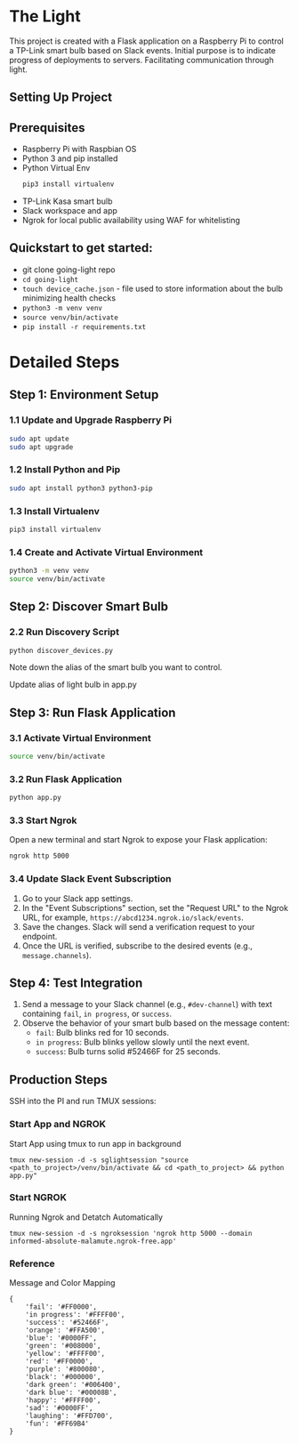 # The Light

This project is created with a Flask application on a Raspberry Pi to control a TP-Link smart bulb based on Slack events.  Initial purpose is to
indicate progress of deployments to servers.  Facilitating communication through light.

## Setting Up Project

## Prerequisites

- Raspberry Pi with Raspbian OS
- Python 3 and pip installed
- Python Virtual Env
    ```sh
    pip3 install virtualenv
    ```
- TP-Link Kasa smart bulb
- Slack workspace and app
- Ngrok for local public availability using WAF for whitelisting

## Quickstart to get started:
- git clone going-light repo
- `cd going-light`
- `touch device_cache.json` - file used to store information about the bulb minimizing health checks
- `python3 -m venv venv`
- `source venv/bin/activate`
- `pip install -r requirements.txt`

# Detailed Steps
## Step 1: Environment Setup

### 1.1 Update and Upgrade Raspberry Pi

```sh
sudo apt update
sudo apt upgrade
```

### 1.2 Install Python and Pip

```sh
sudo apt install python3 python3-pip
```

### 1.3 Install Virtualenv

```sh
pip3 install virtualenv
```

### 1.4 Create and Activate Virtual Environment

```sh
python3 -m venv venv
source venv/bin/activate
```

## Step 2: Discover Smart Bulb

### 2.2 Run Discovery Script

```sh
python discover_devices.py
```

Note down the alias of the smart bulb you want to control.

Update alias of light bulb in app.py

## Step 3: Run Flask Application

### 3.1 Activate Virtual Environment

```sh
source venv/bin/activate
```

### 3.2 Run Flask Application

```sh
python app.py
```

### 3.3 Start Ngrok

Open a new terminal and start Ngrok to expose your Flask application:

```sh
ngrok http 5000
```

### 3.4 Update Slack Event Subscription

1. Go to your Slack app settings.
2. In the "Event Subscriptions" section, set the "Request URL" to the Ngrok URL, for example, `https://abcd1234.ngrok.io/slack/events`.
3. Save the changes. Slack will send a verification request to your endpoint.
4. Once the URL is verified, subscribe to the desired events (e.g., `message.channels`).

## Step 4: Test Integration

1. Send a message to your Slack channel (e.g., `#dev-channel`) with text containing `fail`, `in progress`, or `success`.
2. Observe the behavior of your smart bulb based on the message content:
   - `fail`: Bulb blinks red for 10 seconds.
   - `in progress`: Bulb blinks yellow slowly until the next event.
   - `success`: Bulb turns solid #52466F for 25 seconds.

## Production Steps
SSH into the PI and run TMUX sessions:

### Start App and NGROK

Start App using tmux to run app in background

`tmux new-session -d -s sglightsession "source <path_to_project>/venv/bin/activate && cd <path_to_project> && python app.py"`

### Start NGROK

Running Ngrok and Detatch Automatically

`tmux new-session -d -s ngroksession 'ngrok http 5000 --domain informed-absolute-malamute.ngrok-free.app'`

### Reference
Message and Color Mapping
```
{
    'fail': '#FF0000',
    'in progress': '#FFFF00',
    'success': '#52466F',
    'orange': '#FFA500',
    'blue': '#0000FF',
    'green': '#008000',
    'yellow': '#FFFF00',
    'red': '#FF0000',
    'purple': '#800080',
    'black': '#000000',
    'dark green': '#006400',
    'dark blue': '#00008B',
    'happy': '#FFFF00',
    'sad': '#0000FF',
    'laughing': '#FFD700',
    'fun': '#FF69B4'
}
```
